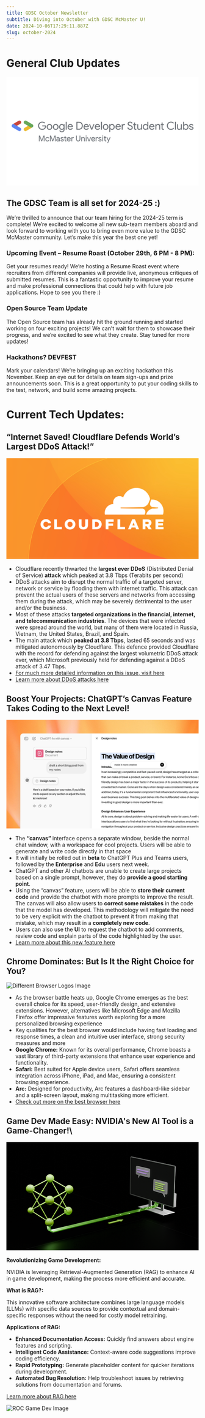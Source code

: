 ```yaml
---
title: GDSC October Newsletter
subtitle: Diving into October with GDSC McMaster U!
date: 2024-10-06T17:29:11.887Z
slug: october-2024
---
```

# **General Club Updates**

![](gdsc-chapter-logo-1.png)

## **The GDSC Team is all set for 2024-25 :)**

We’re thrilled to announce that our team hiring for the 2024-25 term is complete! We’re excited to welcome all new sub-team members aboard and look forward to working with you to bring even more value to the GDSC McMaster community. Let’s make this year the best one yet!

### Upcoming Event – Resume Roast (October 29th, 6 PM - 8 PM):

Get your resumes ready! We’re hosting a Resume Roast event where recruiters from different companies will provide live, anonymous critiques of submitted resumes. This is a fantastic opportunity to improve your resume and make professional connections that could help with future job applications. Hope to see you there :)

### Open Source Team Update

The Open Source team has already hit the ground running and started working on four exciting projects! We can’t wait for them to showcase their progress, and we’re excited to see what they create. Stay tuned for more updates!

### Hackathons? DEVFEST

Mark your calendars! We’re bringing up an exciting hackathon this November. Keep an eye out for details on team sign-ups and prize announcements soon. This is a great opportunity to put your coding skills to the test, network, and build some amazing projects.

# Current Tech Updates:

## “Internet Saved! Cloudflare Defends World’s Largest DDoS Attack!”

![](cloudflare-logo.webp)

* Cloudflare recently thwarted the **largest ever DDoS** (Distributed Denial of Service) **attack** which peaked at 3.8 Tbps (Terabits per second)
* DDoS attacks aim to disrupt the normal traffic of a targeted server, network or service by flooding them with internet traffic. This attack can prevent the actual users of these servers and networks from accessing them during the attack, which may be severely detrimental to the user and/or the business.
* Most of these attacks **targeted organizations in the financial, internet, and telecommunication industries**. The devices that were infected were spread around the world, but many of them were located in Russia, Vietnam, the United States, Brazil, and Spain.
* The main attack which **peaked at 3.8 Tbps**, lasted 65 seconds and was mitigated autonomously by Cloudflare. This defence provided Cloudflare with the record for defending against the largest volumetric DDoS attack ever, which Microsoft previously held for defending against a DDoS attack of 3.47 Tbps.
* [For much more detailed information on this issue, visit here](https://blog.cloudflare.com/how-cloudflare-auto-mitigated-world-record-3-8-tbps-ddos-attack/)
* [Learn more about DDoS attacks here](https://www.cloudflare.com/en-gb/learning/ddos/what-is-a-ddos-attack/)

## Boost Your Projects: ChatGPT’s Canvas Feature Takes Coding to the Next Level!

![](chatgpt-canvas.webp)

* The **“canvas”** interface opens a separate window, beside the normal chat window, with a workspace for cool projects. Users will be able to generate and write code directly in that space
* It will initially be rolled out in **beta** to ChatGPT Plus and Teams users, followed by the **Enterprise** and **Edu** users next week.
* ChatGPT and other AI chatbots are unable to create large projects based on a single prompt, however, they do **provide a good starting point**.
* Using the “canvas” feature, users will be able to **store their current code** and provide the chatbot with more prompts to improve the result. The canvas will also allow users to **correct some mistakes** in the code that the model has developed. This methodology will mitigate the need to be very explicit with the chatbot to prevent it from making that mistake, which may result in a **completely new code**.
* Users can also use the **UI** to request the chatbot to add comments, review code and explain parts of the code highlighted by the user.
* [Learn more about this new feature here](https://openai.com/index/introducing-canvas/)

## Chrome Dominates: But Is It the Right Choice for You?

![Different Browser Logos Image](https://lh7-rt.googleusercontent.com/docsz/AD_4nXeA5L1zweCkmN_Ywco4wIFHiGs-u4UXeiOy0CaW0dTFtu3Cegx6BR7ay9jlZ2bdnDwo093Pxnjn9Xa478rIiRcNXM7sh2UBMWA-qIDnbb292O_WOSp5dN52dmLUn5ABZXEqJlwBspjQgRkGIGkRq9RirJRD?key=R4n66UhiyMa4KuEKoEEcTA "Browser Logos")

* As the browser battle heats up, Google Chrome emerges as the best overall choice for its speed, user-friendly design, and extensive extensions. However, alternatives like Microsoft Edge and Mozilla Firefox offer impressive features worth exploring for a more personalized browsing experience
* Key qualities for the best browser would include having fast loading and response times, a clean and intuitive user interface, strong security measures and more
* **Google Chrome:** Known for its overall performance, Chrome boasts a vast library of third-party extensions that enhance user experience and functionality.
* **Safari:** Best suited for Apple device users, Safari offers seamless integration across iPhone, iPad, and Mac, ensuring a consistent browsing experience.
* **Arc:** Designed for productivity, Arc features a dashboard-like sidebar and a split-screen layout, making multitasking more efficient.
* [Check out more on the best browser here](https://zapier.com/blog/best-web-browser/)

## Game Dev Made Easy: NVIDIA's New AI Tool is a Game-Changer!\

![A green 3D polygon connected with a computer via a wire.](nvidia-rag-image.png "NVIDIA RAG")

**Revolutionizing Game Development:** 

NVIDIA is leveraging Retrieval-Augmented Generation (RAG) to enhance AI in game development, making the process more efficient and accurate.

**What is RAG?:** 

This innovative software architecture combines large language models (LLMs) with specific data sources to provide contextual and domain-specific responses without the need for costly model retraining.

**Applications of RAG:**

* **Enhanced Documentation Access:** Quickly find answers about engine features and scripting.
* **Intelligent Code Assistance:** Context-aware code suggestions improve coding efficiency.
* **Rapid Prototyping:** Generate placeholder content for quicker iterations during development.
* **Automated Bug Resolution:** Help troubleshoot issues by retrieving solutions from documentation and forums.

[Learn more about RAG here](https://developer.nvidia.com/blog/evolving-ai-powered-game-development-with-retrieval-augmented-generation/)

![ROC Game Dev Image](https://lh7-rt.googleusercontent.com/docsz/AD_4nXcOBtLzTmDbJSlqr019Qu0ngf9PoNzKGKKhxe0pj8P7fL3XeGJzn-sgkXHU3rmVJJraNeHZfMrkh7YFNR3cx7QByQvGzW54BlR9_MGli-Z8fvILq1wQ7uvHXpQz-LGsNhMdOnd3nDRkZ-ELZXVGff0ABYw?key=R4n66UhiyMa4KuEKoEEcTA "ROC Game Dev")